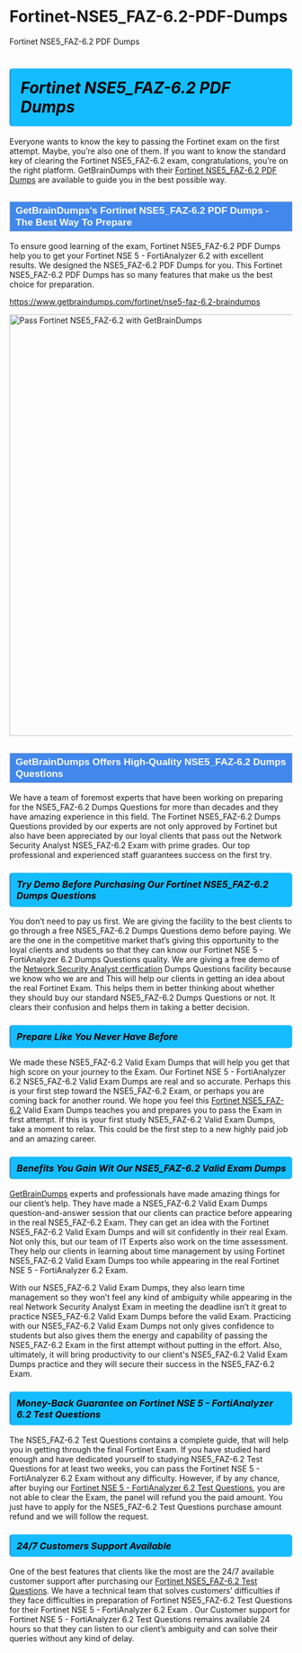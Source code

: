 # Fortinet-NSE5_FAZ-6.2-PDF-Dumps
Fortinet NSE5_FAZ-6.2 PDF Dumps
<h1><strong><span style="display: block; color: #000000; background: #14BDFF; border: 0.5px solid #AED6F1; border-left: 3px solid #3498DB; padding: .6em; border-radius: 6px;">                     <em>Fortinet NSE5_FAZ-6.2 <span class="exam_variation">PDF Dumps</span> </em>                </span></strong>            </h1>                        <p>Everyone wants to know the key to passing the Fortinet exam on the first attempt. Maybe, you’re also one of them. If you want to know the standard key of             clearing the Fortinet NSE5_FAZ-6.2 exam, congratulations, you’re on the right platform. GetBrainDumps with their             <a href="https://www.getbraindumps.com/fortinet/nse5-faz-6.2-braindumps">Fortinet NSE5_FAZ-6.2 <span class="exam_variation">PDF Dumps</span></a> are available to guide you in the best possible way.</p>                        <h2 style="background: #4287ec; border: 1px solid #cccccc; padding: 5px 10px;">                <span style="color: #ffffff;">                    <span style="font-size: 11pt;">                        <span style="line-height: normal;">                            <span style="font-family: Calibri,sans-serif;">                                <strong>                                    <span style="font-size: 13.0pt;">GetBrainDumps's Fortinet NSE5_FAZ-6.2 <span class="exam_variation">PDF Dumps</span> - The Best Way To Prepare</span>                                </strong>                            </span>                        </span>                    </span>                </span>            </h2>                        <p>To ensure good learning of the exam,  Fortinet NSE5_FAZ-6.2 <span class="exam_variation">PDF Dumps</span> help you to get your Fortinet NSE 5 - FortiAnalyzer 6.2 with excellent results.             We designed the NSE5_FAZ-6.2 <span class="exam_variation">PDF Dumps</span> for you. This Fortinet NSE5_FAZ-6.2 <span class="exam_variation">PDF Dumps</span> has so many features that make us the best choice for preparation.</p>                        <p><a href="https://www.getbraindumps.com/fortinet/nse5-faz-6.2-braindumps">https://www.getbraindumps.com/fortinet/nse5-faz-6.2-braindumps</a></p>                        <p><a href="https://www.getbraindumps.com/"><img src="https://www.getbraindumps.com/images/get-updated-exam-questions-with-discount-getbraindumps.jpg" class="postImage" alt="Pass Fortinet NSE5_FAZ-6.2 with GetBrainDumps" width="750"></a></p>                            <h2 style="background: #4287ec; border: 1px solid #cccccc; padding: 5px 10px;">                <span style="color: #ffffff;">                    <span style="font-size: 11pt;">                        <span style="line-height: normal;">                            <span style="font-family: Calibri,sans-serif;">                                <strong>                                    <span style="font-size: 13.0pt;">GetBrainDumps Offers High-Quality NSE5_FAZ-6.2 <span class="exam_variation2">Dumps Questions</span></span>                                </strong>                            </span>                        </span>                    </span>                </span>            </h2>                        <p>We have a team of foremost experts that have been working on preparing for the NSE5_FAZ-6.2 <span class="exam_variation2">Dumps Questions</span>  for more than decades and they have             amazing experience in this field. The Fortinet NSE5_FAZ-6.2 <span class="exam_variation2">Dumps Questions</span> provided by our experts are not only approved by Fortinet but also have been             appreciated by our loyal clients that pass out the Network Security Analyst NSE5_FAZ-6.2 Exam with prime grades. Our top professional and             experienced staff guarantees success on the first try.</p>                        <h3>                <strong>                    <span style="display: block; color: #000000; background: #14BDFF; border: 0.5px solid #AED6F1; border-left: 3px solid #3498DB; padding: .6em; border-radius: 6px;">                        <em>Try Demo Before Purchasing Our Fortinet NSE5_FAZ-6.2 <span class="exam_variation2">Dumps Questions</span></em>                    </span>                </strong>            </h3>                        <p>You don’t need to pay us first. We are giving the facility to the best clients to go through a free NSE5_FAZ-6.2 <span class="exam_variation2">Dumps Questions</span> demo before paying.             We are the one in the competitive market that’s giving this opportunity to the loyal clients and students so that they can know our             Fortinet NSE 5 - FortiAnalyzer 6.2 <span class="exam_variation2">Dumps Questions</span> quality. We are giving a free demo of the <a href="https://www.getbraindumps.com/fortinet/nse-5-braindumps.html">Network Security Analyst certfication</a> <span class="exam_variation2">Dumps Questions</span> facility             because we know who we are and This will help our clients in getting an idea about the real Fortinet Exam. This helps them in better thinking             about whether they should buy our standard NSE5_FAZ-6.2 <span class="exam_variation2">Dumps Questions</span> or not. It clears their confusion and helps them in taking a better decision.</p>                        <h3>                <strong>                    <span style="display: block; color: #000000; background: #14BDFF; border: 0.5px solid #AED6F1; border-left: 3px solid #3498DB; padding: .6em; border-radius: 6px;">                        <em>Prepare Like You Never Have Before</em>                    </span>                </strong>            </h3>                        <p>We made these NSE5_FAZ-6.2 <span class="exam_variation3">Valid Exam Dumps</span> that will help you get that high score on your journey to the Exam. Our Fortinet NSE 5 - FortiAnalyzer 6.2 NSE5_FAZ-6.2 <span class="exam_variation3">Valid Exam Dumps</span>             are real and so accurate. Perhaps this is your first step toward the NSE5_FAZ-6.2 Exam, or perhaps you are coming back for another round. We hope             you feel this <a href="https://www.getbraindumps.com/fortinet-braindumps.html">Fortinet NSE5_FAZ-6.2</a> <span class="exam_variation3">Valid Exam Dumps</span> teaches you and prepares you to pass the Exam in first attempt. If this is your first study             NSE5_FAZ-6.2 <span class="exam_variation3">Valid Exam Dumps</span>, take a moment to relax. This could be the first step to a new highly paid job and an amazing career.</p>                        <h3>                <strong>                    <span style="display: block; color: #000000; background: #14BDFF; border: 0.5px solid #AED6F1; border-left: 3px solid #3498DB; padding: .6em; border-radius: 6px;">                        <em>Benefits You Gain Wit Our NSE5_FAZ-6.2 <span class="exam_variation3">Valid Exam Dumps</span></em>                    </span>                </strong>            </h3>                        <p><a href="https://www.getbraindumps.com/">GetBrainDumps</a> experts and professionals have made amazing things for our client’s help. They have made a NSE5_FAZ-6.2 <span class="exam_variation3">Valid Exam Dumps</span> question-and-answer session that             our clients can practice before appearing in the real NSE5_FAZ-6.2 Exam. They can get an idea with the  Fortinet NSE5_FAZ-6.2 <span class="exam_variation3">Valid Exam Dumps</span> and will             sit confidently in their real Exam. Not only this, but our team of IT Experts also work on the time assessment. They help our clients in learning about             time management by using Fortinet NSE5_FAZ-6.2 <span class="exam_variation3">Valid Exam Dumps</span>  too while appearing in the real Fortinet NSE 5 - FortiAnalyzer 6.2 Exam. </p>                        <p>With our NSE5_FAZ-6.2 <span class="exam_variation3">Valid Exam Dumps</span>, they also learn time management so they won’t feel any kind of ambiguity while appearing in the real             Network Security Analyst Exam in meeting the deadline isn’t it great to practice NSE5_FAZ-6.2 <span class="exam_variation3">Valid Exam Dumps</span> before the valid Exam. Practicing with             our NSE5_FAZ-6.2 <span class="exam_variation3">Valid Exam Dumps</span> not only gives confidence to students but also gives them the energy and capability of passing the NSE5_FAZ-6.2 Exam in the first             attempt without putting in the effort. Also, ultimately, it will bring productivity to our client's NSE5_FAZ-6.2 <span class="exam_variation3">Valid Exam Dumps</span> practice and they will             secure their success in the NSE5_FAZ-6.2 Exam.</p>                        <h3>                <strong>                    <span style="display: block; color: #000000; background: #14BDFF; border: 0.5px solid #AED6F1; border-left: 3px solid #3498DB; padding: .6em; border-radius: 6px;">                        <em>Money-Back Guarantee on Fortinet NSE 5 - FortiAnalyzer 6.2 <span class="exam_variation4">Test Questions</span></em>                    </span>                </strong>            </h3>                        <p>The NSE5_FAZ-6.2 <span class="exam_variation4">Test Questions</span> contains a complete guide, that will help you in getting through the final Fortinet Exam. If you have studied hard enough and have             dedicated yourself to studying NSE5_FAZ-6.2 <span class="exam_variation4">Test Questions</span> for at least two weeks, you can pass the Fortinet NSE 5 - FortiAnalyzer 6.2 Exam without any difficulty. However,             if by any chance, after buying our <a href="https://www.getbraindumps.com/fortinet/nse5-faz-6.2-braindumps">Fortinet NSE 5 - FortiAnalyzer 6.2 <span class="exam_variation4">Test Questions</span></a>, you are not able to clear the Exam, the panel will refund you the paid amount.             You just have to apply for the NSE5_FAZ-6.2 <span class="exam_variation4">Test Questions</span> purchase amount refund and we will follow the request.</p>                        <h3>                <strong>                    <span style="display: block; color: #000000; background: #14BDFF; border: 0.5px solid #AED6F1; border-left: 3px solid #3498DB; padding: .6em; border-radius: 6px;">                        <em>24/7 Customers Support Available</em>                    </span>                </strong>            </h3>                        <p>One of the best features that clients like the most are the 24/7 available customer support after purchasing our <a href="https://www.getbraindumps.com/fortinet/nse5-faz-6.2-braindumps">Fortinet NSE5_FAZ-6.2 <span class="exam_variation4">Test Questions</span></a>.             We have a technical team that solves customers’ difficulties if they face difficulties in preparation of Fortinet NSE5_FAZ-6.2 <span class="exam_variation4">Test Questions</span> for             their Fortinet NSE 5 - FortiAnalyzer 6.2 Exam . Our Customer support for Fortinet NSE 5 - FortiAnalyzer 6.2 <span class="exam_variation4">Test Questions</span> remains available 24 hours so that they can listen to our             client’s ambiguity and can solve their queries without any kind of delay.</p>                    
